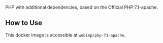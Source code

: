 PHP with additional dependencies, based on the Official PHP:7.1-apache.

## How to Use

This docker image is accessible at `webimp/php-71-apache`.
